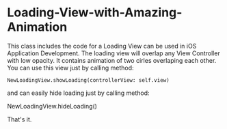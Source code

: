 # Loading-View-with-Amazing-Animation


This class includes the code for a Loading View can be used in iOS Application Development.
The loading view will overlap any View Controller with low opacity.
It contains animation of two cirles overlaping each other.
You can use this view just by calling method: 
    
    NewLoadingView.showLoading(controllerView: self.view)

and can easily hide loading just by calling method:

NewLoadingView.hideLoading()

That's it.
